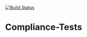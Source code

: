 [![Build Status](https://travis-ci.com/VHDL/Compliance-Tests.svg?branch=master)](https://travis-ci.com/VHDL/Compliance-Tests)

# Compliance-Tests
